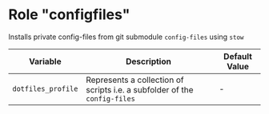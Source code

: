 # Role "configfiles"

Installs private config-files from git submodule `config-files` using `stow`

|Variable|Description|Default Value|
|--------|-----------|-------------|
|`dotfiles_profile`|Represents a collection of scripts i.e. a subfolder of the `config-files`|-|

